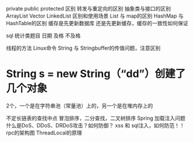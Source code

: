private public protected 区别
转发与重定向的区别
抽象类与接口的区别
ArrayList Vector LinkedList 区别和使用场景
List 与 map的区别
HashMap 与 HashTable的区别
缓存是先更新数据库 还是先更新缓存，缓存的一致性如何保证

sql 统计类题目   日期 及格 不及格


线程的方法
Linux命令
String 与 Stringbuffer的传值问题，注意区别


# String s = new String（“dd”）创建了几个对象
2个，一个是在字符串池（常量池）上的，另一个是在堆内存上的


不定长链表的查找中点
冒泡排序，二分查找，二叉树排序
Spring 加载注入问题
什么是DoS、DDoS、DRDoS攻击？如何防御？
xss 和 sql注入，如何防范！！
rpc的架构图
ThreadLocal的原理